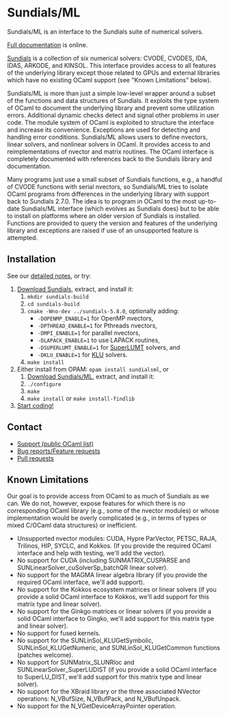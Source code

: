 Sundials/ML
===========

Sundials/ML is an interface to the Sundials suite of numerical solvers.

[Full documentation](http://inria-parkas.github.io/sundialsml/) is online.

[Sundials](http://computation.llnl.gov/casc/sundials/main.html) is a 
collection of six numerical solvers:
CVODE, CVODES, IDA, IDAS, ARKODE, and KINSOL.
This interface provides access to all features of the underlying library 
except those related to GPUs and external libraries which have no existing 
OCaml support (see "Known Limitations" below).

Sundials/ML is more than just a simple low-level wrapper around a subset of 
the functions and data structures of Sundials. It exploits the type system 
of OCaml to document the underlying library and prevent some utilization 
errors. Additional dynamic checks detect and signal other problems in user 
code. The module system of OCaml is exploited to structure the interface and 
increase its convenience. Exceptions are used for detecting and handling 
error conditions. Sundials/ML allows users to define nvectors, linear 
solvers, and nonlinear solvers in OCaml. It provides access to and 
reimplementations of nvector and matrix routines. The OCaml interface is 
completely documented with references back to the Sundials library and 
documentation.

Many programs just use a small subset of Sundials functions, e.g., a handful 
of CVODE functions with serial nvectors, so Sundials/ML tries to isolate 
OCaml programs from differences in the underlying library with support back 
to Sundials 2.7.0. The idea is to program in OCaml to the most up-to-date 
Sundials/ML interface (which evolves as Sundials does) but to be able to 
install on platforms where an older version of Sundials is installed. 
Functions are provided to query the version and features of the underlying 
library and exceptions are raised if use of an unsupported feature is 
attempted.

Installation
------------
See our [detailed notes](http://inria-parkas.github.io/sundialsml/#running), 
or try:

1. [Download Sundials](http://computation.llnl.gov/casc/sundials/download/download.php), extract, and install it:
    1. `mkdir sundials-build`
    2. `cd sundials-build`
    3. `cmake -Wno-dev ../sundials-5.8.0`, optionally adding:
        - `-DOPENMP_ENABLE=1` for OpenMP nvectors,
        - `-DPTHREAD_ENABLE=1` for Pthreads nvectors,
        - `-DMPI_ENABLE=1` for parallel nvectors,
        - `-DLAPACK_ENABLE=1` to use LAPACK routines,
        - `-DSUPERLUMT_ENABLE=1` for 
          [SuperLUMT](http://crd-legacy.lbl.gov/~xiaoye/SuperLU/#superlu_mt) 
          solvers, and
        - `-DKLU_ENABLE=1` for 
          [KLU](http://faculty.cse.tamu.edu/davis/suitesparse.html) solvers.
    4. `make install`
2. Either install from OPAM: `opam install sundialsml`, or
    1. [Download Sundials/ML](https://github.com/inria-parkas/sundialsml/releases), extract, and install it:
    2. `./configure`
    3. `make`
    4. `make install` or `make install-findlib`
3. [Start coding!](http://inria-parkas.github.io/sundialsml/#running)

Contact
-------
* [Support (public OCaml list)](mailto:caml-list@inria.fr?subject=Sundials/ML:)
* [Bug reports/Feature requests](https://github.com/inria-parkas/sundialsml/issues/new)
* [Pull requests](https://github.com/inria-parkas/sundialsml/compare)

Known Limitations
-----------------
Our goal is to provide access from OCaml to as much of Sundials as we can. 
We do not, however, expose features for which there is no corresponding 
OCaml library (e.g., some of the nvector modules) or whose implementation 
would be overly complicated (e.g., in terms of types or mixed C/OCaml data 
structures) or inefficient.

* Unsupported nvector modules: CUDA, Hypre ParVector, PETSC, RAJA, Trilinos, 
  HIP, SYCLC, and Kokkos. (If you provide the required OCaml interface and 
  help with testing, we'll add the vector).
* No support for CUDA (including SUNMATRIX_CUSPARSE and 
  SUNLinearSolver_cuSolverSp_batchQR linear solver).
* No support for the MAGMA linear algebra library (if you provide the 
  required OCaml interface, we'll add support).
* No support for the Kokkos ecosystem matrices or linear solvers (if you
  provide a solid OCaml interface to Kokkos, we'll add support for this 
  matrix type and linear solver).
* No support for the Ginkgo matrices or linear solvers (if you
  provide a solid OCaml interface to Gingko, we'll add support for this 
  matrix type and linear solver).
* No support for fused kernels.
* No support for the SUNLinSol_KLUGetSymbolic, SUNLinSol_KLUGetNumeric,
  and SUNLinSol_KLUGetCommon functions (patches welcome).
* No support for SUNMatrix_SLUNRloc and SUNLinearSolver_SuperLUDIST (if you 
  provide a solid OCaml interface to SuperLU_DIST, we'll add support for 
  this matrix type and linear solver).
* No support for the XBraid library or the three associated NVector 
  operations: N_VBufSize, N_VBufPack, and N_VBufUnpack.
* No support for the N_VGetDeviceArrayPointer operation.

